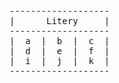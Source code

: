 <body>
<pre>
-------------------
|      Litery     |
-------------------
|  a  |  b  |  c  |
|  d  |  e  |  f  |
|  i  |  j  |  k  |
-------------------
</pre>
